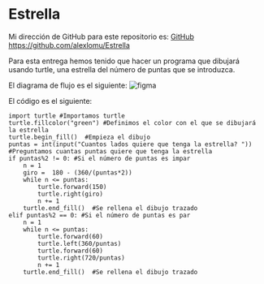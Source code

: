# Estrella
Mi dirección de GitHub para este repositorio es: [GitHub](https://github.com/alexlomu/Estrella)
https://github.com/alexlomu/Estrella

Para esta entrega hemos tenido que hacer un programa que dibujará usando turtle, una estrella del número de puntas que se introduzca.

El diagrama de flujo es el siguiente:
![figma](https://user-images.githubusercontent.com/91721507/146833611-f7152f67-9a52-41ad-9033-c30b49816b9c.PNG)

El código es el siguiente:
```
import turtle #Importamos turtle
turtle.fillcolor("green") #Definimos el color con el que se dibujará la estrella
turtle.begin_fill()  #Empieza el dibujo          
puntas = int(input("Cuantos lados quiere que tenga la estrella? "))  #Preguntamos cuantas puntas quiere que tenga la estrella            
if puntas%2 != 0: #Si el número de puntas es impar
    n = 1 
    giro =  180 - (360/(puntas*2)) 
    while n <= puntas:
        turtle.forward(150) 
        turtle.right(giro) 
        n += 1                  
    turtle.end_fill()  #Se rellena el dibujo trazado
elif puntas%2 == 0: #Si el número de puntas es par
    n = 1
    while n <= puntas:
        turtle.forward(60)
        turtle.left(360/puntas)
        turtle.forward(60)
        turtle.right(720/puntas)
        n += 1  
    turtle.end_fill()  #Se rellena el dibujo trazado
```

